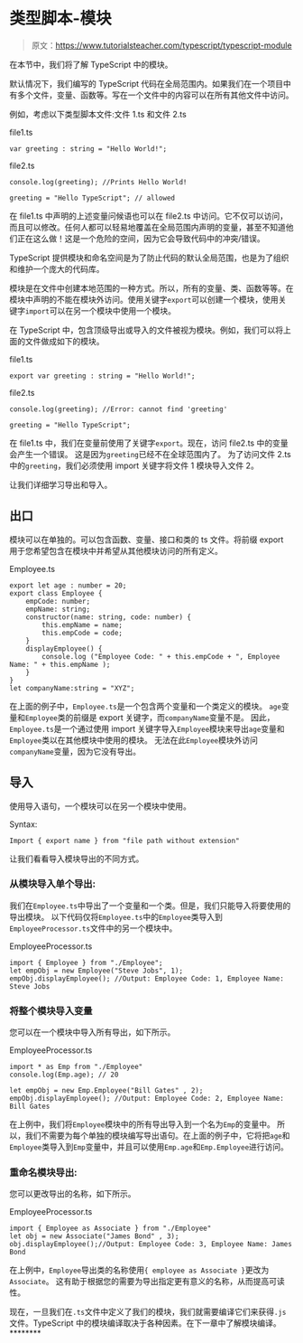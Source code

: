 # 类型脚本-模块

> 原文：<https://www.tutorialsteacher.com/typescript/typescript-module>

在本节中，我们将了解 TypeScript 中的模块。

默认情况下，我们编写的 TypeScript 代码在全局范围内。如果我们在一个项目中有多个文件，变量、函数等。写在一个文件中的内容可以在所有其他文件中访问。

例如，考虑以下类型脚本文件:文件 1.ts 和文件 2.ts

file1.ts 

```
var greeting : string = "Hello World!"; 
```

file2.ts 

```
console.log(greeting); //Prints Hello World!

greeting = "Hello TypeScript"; // allowed 
```

在 file1.ts 中声明的上述变量问候语也可以在 file2.ts 中访问。它不仅可以访问，而且可以修改。任何人都可以轻易地覆盖在全局范围内声明的变量，甚至不知道他们正在这么做！这是一个危险的空间，因为它会导致代码中的冲突/错误。

TypeScript 提供模块和命名空间是为了防止代码的默认全局范围，也是为了组织和维护一个庞大的代码库。

模块是在文件中创建本地范围的一种方式。所以，所有的变量、类、函数等等。在模块中声明的不能在模块外访问。使用关键字`export`可以创建一个模块，使用关键字`import`可以在另一个模块中使用一个模块。

在 TypeScript 中，包含顶级导出或导入的文件被视为模块。例如，我们可以将上面的文件做成如下的模块。

file1.ts 

```
export var greeting : string = "Hello World!"; 
```

file2.ts 

```
console.log(greeting); //Error: cannot find 'greeting'

greeting = "Hello TypeScript"; 
```

在 file1.ts 中，我们在变量前使用了关键字`export`。现在，访问 file2.ts 中的变量会产生一个错误。 这是因为`greeting`已经不在全球范围内了。 为了访问文件 2.ts 中的`greeting`，我们必须使用 import 关键字将文件 1 模块导入文件 2。

让我们详细学习导出和导入。

## 出口

模块可以在单独的。可以包含函数、变量、接口和类的 ts 文件。将前缀 export 用于您希望包含在模块中并希望从其他模块访问的所有定义。

Employee.ts 

```
export let age : number = 20;
export class Employee {
    empCode: number;
    empName: string;
    constructor(name: string, code: number) {
        this.empName = name;
        this.empCode = code;
    }
    displayEmployee() {
        console.log ("Employee Code: " + this.empCode + ", Employee Name: " + this.empName );
    }
}
let companyName:string = "XYZ"; 
```

在上面的例子中，`Employee.ts`是一个包含两个变量和一个类定义的模块。 `age`变量和`Employee`类的前缀是 export 关键字，而`companyName`变量不是。 因此，`Employee.ts`是一个通过使用 import 关键字导入`Employee`模块来导出`age`变量和`Employee`类以在其他模块中使用的模块。 无法在此`Employee`模块外访问`companyName`变量，因为它没有导出。

## 导入

使用导入语句，一个模块可以在另一个模块中使用。

Syntax:

```
Import { export name } from "file path without extension"

```

让我们看看导入模块导出的不同方式。

### 从模块导入单个导出:

我们在`Employee.ts`中导出了一个变量和一个类。但是，我们只能导入将要使用的导出模块。 以下代码仅将`Employee.ts`中的`Employee`类导入到`EmployeeProcessor.ts`文件中的另一个模块中。

EmployeeProcessor.ts 

```
import { Employee } from "./Employee";
let empObj = new Employee("Steve Jobs", 1);
empObj.displayEmployee(); //Output: Employee Code: 1, Employee Name: Steve Jobs 
```

### 将整个模块导入变量

您可以在一个模块中导入所有导出，如下所示。

EmployeeProcessor.ts 

```
import * as Emp from "./Employee"
console.log(Emp.age); // 20

let empObj = new Emp.Employee("Bill Gates" , 2);
empObj.displayEmployee(); //Output: Employee Code: 2, Employee Name: Bill Gates 
```

在上例中，我们将`Employee`模块中的所有导出导入到一个名为`Emp`的变量中。 所以，我们不需要为每个单独的模块编写导出语句。在上面的例子中，它将把`age`和`Employee`类导入到`Emp`变量中，并且可以使用`Emp.age`和`Emp.Employee`进行访问。

### 重命名模块导出:

您可以更改导出的名称，如下所示。

EmployeeProcessor.ts 

```
import { Employee as Associate } from "./Employee"
let obj = new Associate("James Bond" , 3);
obj.displayEmployee();//Output: Employee Code: 3, Employee Name: James Bond 
```

在上例中，`Employee`导出类的名称使用`{ employee as Associate }`更改为`Associate`。 这有助于根据您的需要为导出指定更有意义的名称，从而提高可读性。

现在，一旦我们在`.ts`文件中定义了我们的模块，我们就需要编译它们来获得`.js`文件。TypeScript 中的模块编译取决于各种因素。在下一章中了解模块编译。********